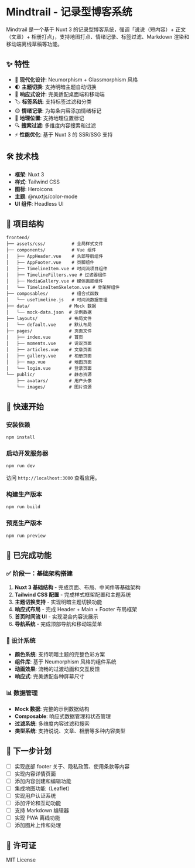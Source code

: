 # Mindtrail - 记录型博客系统

Mindtrail 是一个基于 Nuxt 3 的记录型博客系统，强调「说说（短内容）+ 正文（文章）+ 相册打点」，支持地图打点、情绪记录、标签过滤、Markdown 渲染和移动端离线草稿等功能。

## ✨ 特性

- 🎨 **现代化设计**: Neumorphism + Glassmorphism 风格
- 🌓 **主题切换**: 支持明暗主题自动切换
- 📱 **响应式设计**: 完美适配桌面端和移动端
- 🏷️ **标签系统**: 支持标签过滤和分类
- 😊 **情绪记录**: 为每条内容添加情绪标记
- 📍 **地理位置**: 支持地理位置标记
- 🔍 **搜索过滤**: 多维度内容搜索和过滤
- ⚡ **性能优化**: 基于 Nuxt 3 的 SSR/SSG 支持

## 🛠️ 技术栈

- **框架**: Nuxt 3
- **样式**: Tailwind CSS
- **图标**: Heroicons
- **主题**: @nuxtjs/color-mode
- **UI 组件**: Headless UI

## 📁 项目结构

```
frontend/
├── assets/css/          # 全局样式文件
├── components/          # Vue 组件
│   ├── AppHeader.vue    # 头部导航组件
│   ├── AppFooter.vue    # 页脚组件
│   ├── TimelineItem.vue # 时间流项目组件
│   ├── TimelineFilters.vue # 过滤器组件
│   ├── MediaGallery.vue # 媒体画廊组件
│   └── TimelineItemSkeleton.vue # 骨架屏组件
├── composables/         # 组合式函数
│   └── useTimeline.js   # 时间流数据管理
├── data/               # Mock 数据
│   └── mock-data.json  # 示例数据
├── layouts/            # 布局文件
│   └── default.vue     # 默认布局
├── pages/              # 页面文件
│   ├── index.vue       # 首页
│   ├── moments.vue     # 说说页面
│   ├── articles.vue    # 文章页面
│   ├── gallery.vue     # 相册页面
│   ├── map.vue         # 地图页面
│   └── login.vue       # 登录页面
└── public/             # 静态资源
    ├── avatars/        # 用户头像
    └── images/         # 图片资源
```

## 🚀 快速开始

### 安装依赖

```bash
npm install
```

### 启动开发服务器

```bash
npm run dev
```

访问 `http://localhost:3000` 查看应用。

### 构建生产版本

```bash
npm run build
```

### 预览生产版本

```bash
npm run preview
```

## 🎯 已完成功能

### ✅ 阶段一：基础架构搭建

1. **Nuxt 3 基础结构** - 完成页面、布局、中间件等基础架构
2. **Tailwind CSS 配置** - 完成样式框架配置和主题系统
3. **主题切换支持** - 实现明暗主题切换功能
4. **响应式布局** - 完成 Header + Main + Footer 布局框架
5. **首页时间流 UI** - 实现混合内容流展示
6. **导航系统** - 完成顶部导航和移动端菜单

### 🎨 设计系统

- **颜色系统**: 支持明暗主题的完整色彩方案
- **组件库**: 基于 Neumorphism 风格的组件系统
- **动画效果**: 流畅的过渡动画和交互反馈
- **响应式**: 完美适配各种屏幕尺寸

### 📊 数据管理

- **Mock 数据**: 完整的示例数据结构
- **Composable**: 响应式数据管理和状态管理
- **过滤系统**: 多维度内容过滤和搜索
- **类型系统**: 支持说说、文章、相册等多种内容类型

## 🔮 下一步计划

- [ ] 实现底部 footer 关于、隐私政策、使用条款等内容
- [ ] 实现内容详情页面
- [ ] 添加内容创建和编辑功能
- [ ] 集成地图功能（Leaflet）
- [ ] 实现用户认证系统
- [ ] 添加评论和互动功能
- [ ] 支持 Markdown 编辑器
- [ ] 实现 PWA 离线功能
- [ ] 添加图片上传和处理

## 📄 许可证

MIT License
